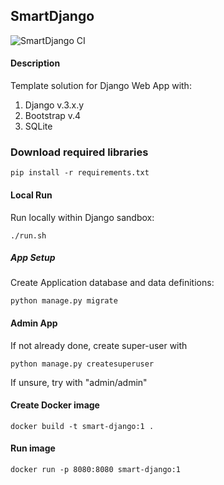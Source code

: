 ## SmartDjango

![SmartDjango CI](https://github.com/guildenstern70/SmartDjango/workflows/SmartDjango%20CI/badge.svg)

#### Description
Template solution for Django Web App with:

1. Django v.3.x.y
2. Bootstrap v.4
3. SQLite

### Download required libraries

    pip install -r requirements.txt

#### Local Run
Run locally within Django sandbox:

    ./run.sh
    
##### App Setup
    
Create Application database and data definitions:

    python manage.py migrate
    
#### Admin App

If not already done, create super-user with

    python manage.py createsuperuser
    
If unsure, try with "admin/admin"

#### Create Docker image

    docker build -t smart-django:1 .
    
#### Run image

    docker run -p 8080:8080 smart-django:1
    



    